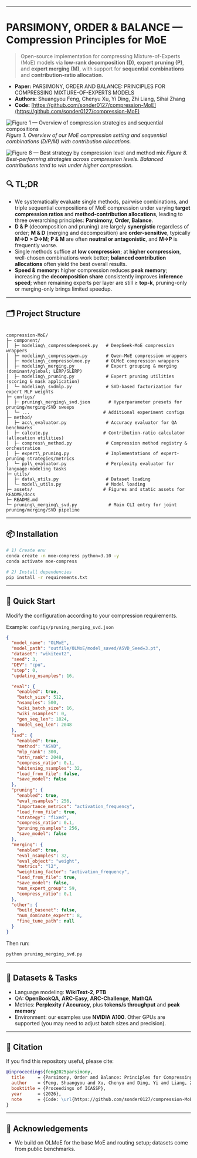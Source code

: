 
---

# PARSIMONY, ORDER & BALANCE — Compression Principles for MoE

> Open-source implementation for compressing Mixture-of-Experts (MoE) models via **low-rank decomposition (D)**, **expert pruning (P)**, and **expert merging (M)**, with support for **sequential combinations** and **contribution-ratio allocation**.

* **Paper:** PARSIMONY, ORDER AND BALANCE: PRINCIPLES FOR COMPRESSING MIXTURE-OF-EXPERTS MODELS  
* **Authors:** Shuangyou Feng, Chenyu Xu, Yi Ding, Zhi Liang, Sihai Zhang  
* **Code:** [https://github.com/sonder0127/compression-MoE](https://github.com/sonder0127/compression-MoE)

<!-- ===== Figures at the beginning ===== -->
![Figure 1 — Overview of compression strategies and sequential compositions](assets/Methodlogy.png)
*Figure 1. Overview of our MoE compression setting and sequential combinations (D/P/M) with contribution allocations.*

![Figure 8 — Best strategy by compression level and method mix](assets/Conclusion_heatmap.png)
*Figure 8. Best-performing strategies across compression levels. Balanced contributions tend to win under higher compression.*

## 🔍 TL;DR

* We systematically evaluate single methods, pairwise combinations, and triple sequential compositions of MoE compression under varying **target compression ratios** and **method-contribution allocations**, leading to three overarching principles: **Parsimony, Order, Balance**.
* **D & P** (decomposition and pruning) are largely **synergistic** regardless of order; **M & D** (merging and decomposition) are **order-sensitive**, typically **M→D > D→M**; **P & M** are often **neutral or antagonistic**, and **M→P** is frequently worse.
* Single methods suffice at **low compression**; at **higher compression**, well-chosen combinations work better; **balanced contribution allocations** often yield the best overall results.
* **Speed & memory:** higher compression reduces **peak memory**; increasing the **decomposition share** consistently improves **inference speed**; when remaining experts per layer are still ≥ **top-k**, pruning-only or merging-only brings limited speedup.

---

## 🗂️ Project Structure

```

compression-MoE/
├─ component/
│  ├─ modeling\_compressdeepseek.py   # DeepSeek-MoE compression wrappers
│  ├─ modeling\_compressqwen.py       # Qwen-MoE compression wrappers
│  ├─ modeling\_compressolmoe.py      # OLMoE compression wrappers
│  ├─ modeling\_merging.py            # Expert grouping & merging (dominant/global; LERP/SLERP)
│  ├─ modeling\_pruning.py            # Expert pruning utilities (scoring & mask application)
│  └─ modeling\_svdmlp.py             # SVD-based factorization for expert MLP weights
├─ configs/
│  ├─ pruning\_merging\_svd.json       # Hyperparameter presets for pruning/merging/SVD sweeps
│  └─ ...                            # Additional experiment configs
├─ method/
│  ├─ acc\_evaluator.py               # Accuracy evaluator for QA benchmarks
│  ├─ calcute.py                     # Contribution-ratio calculator (allocation utilities)
│  ├─ compress\_method.py             # Compression method registry & orchestration
│  ├─ expert\_pruning.py              # Implementations of expert-pruning strategies/metrics
│  └─ ppl\_evaluator.py               # Perplexity evaluator for language-modeling tasks
├─ utils/
│  ├─ data\_utils.py                  # Dataset loading
│  └─ model\_utils.py                 # Model loading
├─ assets/                           # Figures and static assets for README/docs
├─ README.md
└─ pruning\_merging\_svd.py            # Main CLI entry for joint pruning/merging/SVD pipeline

````

---

## 📦 Installation

```bash
# 1) Create env
conda create -n moe-compress python=3.10 -y
conda activate moe-compress

# 2) Install dependencies
pip install -r requirements.txt
````

---

## 🚀 Quick Start

Modify the configuration according to your compression requirements.

Example: `configs/pruning_merging_svd.json`

```json
{
  "model_name": "OLMoE",
  "model_path": "outfile/OLMoE/model_saved/ASVD_Seed=3.pt",
  "dataset": "wikitext2",
  "seed": 3,
  "DEV": "cpu",
  "step": 0,
  "updating_nsamples": 16,

  "eval": {
    "enabled": true,
    "batch_size": 512,
    "nsamples": 500,
    "wiki_batch_size": 16,
    "wiki_nsamples": 0,
    "gen_seq_len": 1024,
    "model_seq_len": 2048
  },
  "svd": {
    "enabled": true,
    "method": "ASVD",
    "mlp_rank": 300,
    "attn_rank": 2048,
    "compress_ratio": 0.1,
    "whitening_nsamples": 32,
    "load_from_file": false,
    "save_model": false
  },
  "pruning": {
    "enabled": true,
    "eval_nsamples": 256,
    "importance_metrics": "activation_frequency",
    "load_from_file": true,
    "strategy": "fixed",
    "compress_ratio": 0.1,
    "pruning_nsamples": 256,
    "save_model": false
  },
  "merging": {
    "enabled": true,
    "eval_nsamples": 32,
    "eval_object": "weight",
    "metrics": "l2",
    "weighting_factor": "activation_frequency",
    "load_from_file": true,
    "save_model": false,
    "num_expert_group": 59,
    "compress_ratio": 0.1
  },
  "other": {
    "build_basenet": false,
    "num_dominate_expert": 8,
    "fine_tune_path": null
  }
}
```

Then run:

```bash
python pruning_merging_svd.py
```

---

## 🧪 Datasets & Tasks

* Language modeling: **WikiText-2**, **PTB**
* QA: **OpenBookQA**, **ARC-Easy**, **ARC-Challenge**, **MathQA**
* Metrics: **Perplexity / Accuracy**, plus **tokens/s throughput** and **peak memory**
* Environment: our examples use **NVIDIA A100**. Other GPUs are supported (you may need to adjust batch sizes and precision).

---

## 📜 Citation

If you find this repository useful, please cite:

```bibtex
@inproceedings{feng2025parsimony,
  title     = {Parsimony, Order and Balance: Principles for Compressing Mixture-of-Experts Models},
  author    = {Feng, Shuangyou and Xu, Chenyu and Ding, Yi and Liang, Zhi and Zhang, Sihai},
  booktitle = {Proceedings of ICASSP},
  year      = {2026},
  note      = {Code: \url{https://github.com/sonder0127/compression-MoE}}
}
```

---

## 🙏 Acknowledgements

* We build on OLMoE for the base MoE and routing setup; datasets come from public benchmarks.

```

